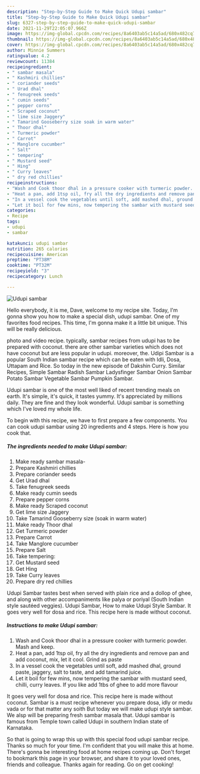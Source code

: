 ```yaml
---
description: "Step-by-Step Guide to Make Quick Udupi sambar"
title: "Step-by-Step Guide to Make Quick Udupi sambar"
slug: 6327-step-by-step-guide-to-make-quick-udupi-sambar
date: 2021-11-29T22:05:07.966Z
image: https://img-global.cpcdn.com/recipes/8a6403ab5c14a5ad/680x482cq70/udupi-sambar-recipe-main-photo.jpg
thumbnail: https://img-global.cpcdn.com/recipes/8a6403ab5c14a5ad/680x482cq70/udupi-sambar-recipe-main-photo.jpg
cover: https://img-global.cpcdn.com/recipes/8a6403ab5c14a5ad/680x482cq70/udupi-sambar-recipe-main-photo.jpg
author: Minnie Summers
ratingvalue: 4.2
reviewcount: 11384
recipeingredient:
- " sambar masala"
- " Kashmiri chillies"
- " coriander seeds"
- " Urad dhal"
- " fenugreek seeds"
- " cumin seeds"
- " pepper corns"
- " Scraped coconut"
- " lime size Jaggery"
- " Tamarind Gooseberry size soak in warm water"
- " Thoor dhal"
- " Turmeric powder"
- " Carrot"
- " Manglore cucumber"
- " Salt"
- " tempering"
- " Mustard seed"
- " Hing"
- " Curry leaves"
- " dry red chillies"
recipeinstructions:
- "Wash and Cook thoor dhal in a pressure cooker with turmeric powder. Mash and keep."
- "Heat a pan, add 1tsp oil, fry all the dry ingredients and remove pan and add coconut, mix, let it cool. Grind as paste"
- "In a vessel cook the vegetables until soft, add mashed dhal, ground paste, jaggery, salt to taste, and add tamarind juice."
- "Let it boil for few mins, now tempering the sambar with mustard seed, chilli, curry leaves. If you like add 1tbs of ghee to add more flavour"
categories:
- Recipe
tags:
- udupi
- sambar

katakunci: udupi sambar 
nutrition: 265 calories
recipecuisine: American
preptime: "PT38M"
cooktime: "PT32M"
recipeyield: "3"
recipecategory: Lunch

---
```



![Udupi sambar](https://img-global.cpcdn.com/recipes/8a6403ab5c14a5ad/680x482cq70/udupi-sambar-recipe-main-photo.jpg)

Hello everybody, it is me, Dave, welcome to my recipe site. Today, I'm gonna show you how to make a special dish, udupi sambar. One of my favorites food recipes. This time, I'm gonna make it a little bit unique. This will be really delicious.

photo and video recipe. typically, sambar recipes from udupi has to be prepared with coconut. there are other sambar varieties which does not have coconut but are less popular in udupi. moreover, the. Udipi Sambar is a popular South Indian sambar recipe which can be eaten with Idli, Dosa, Uttapam and Rice. So today in the new episode of Dakshin Curry. Similar Recipes, Simple Sambar Radish Sambar Ladysfinger Sambar Onion Sambar Potato Sambar Vegetable Sambar Pumpkin Sambar.

Udupi sambar is one of the most well liked of recent trending meals on earth. It's simple, it's quick, it tastes yummy. It's appreciated by millions daily. They are fine and they look wonderful. Udupi sambar is something which I've loved my whole life.


To begin with this recipe, we have to first prepare a few components. You can cook udupi sambar using 20 ingredients and 4 steps. Here is how you cook that.

<!--inarticleads1-->

##### The ingredients needed to make Udupi sambar:

1. Make ready  sambar masala-
1. Prepare  Kashmiri chillies
1. Prepare  coriander seeds
1. Get  Urad dhal
1. Take  fenugreek seeds
1. Make ready  cumin seeds
1. Prepare  pepper corns
1. Make ready  Scraped coconut
1. Get  lime size Jaggery
1. Take  Tamarind Gooseberry size (soak in warm water)
1. Make ready  Thoor dhal
1. Get  Turmeric powder
1. Prepare  Carrot
1. Take  Manglore cucumber
1. Prepare  Salt
1. Take  tempering:
1. Get  Mustard seed
1. Get  Hing
1. Take  Curry leaves
1. Prepare  dry red chillies


Udupi Sambar tastes best when served with plain rice and a dollop of ghee, and along with other accompaniments like palya or poriyal (South Indian style sautéed veggies). Udupi Sambar, How to make Udupi Style Sambar. It goes very well for dosa and rice. This recipe here is made without coconut. 

<!--inarticleads2-->

##### Instructions to make Udupi sambar:

1. Wash and Cook thoor dhal in a pressure cooker with turmeric powder. Mash and keep.
1. Heat a pan, add 1tsp oil, fry all the dry ingredients and remove pan and add coconut, mix, let it cool. Grind as paste
1. In a vessel cook the vegetables until soft, add mashed dhal, ground paste, jaggery, salt to taste, and add tamarind juice.
1. Let it boil for few mins, now tempering the sambar with mustard seed, chilli, curry leaves. If you like add 1tbs of ghee to add more flavour


It goes very well for dosa and rice. This recipe here is made without coconut. Sambar is a must recipe whenever you prepare dosa, idly or medu vada or for that matter any soith But today we will make udupi style sambar. We alsp will be preparing fresh sambar masala that. Udupi sambar is famous from Temple town called Udupi in southern Indian state of Karnataka. 

So that is going to wrap this up with this special food udupi sambar recipe. Thanks so much for your time. I'm confident that you will make this at home. There's gonna be interesting food at home recipes coming up. Don't forget to bookmark this page in your browser, and share it to your loved ones, friends and colleague. Thanks again for reading. Go on get cooking!
